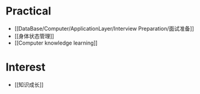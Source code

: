 
# Practical
- [[DataBase/Computer/ApplicationLayer/Interview Preparation/面试准备]]
- [[身体状态管理]]
- [[Computer knowledge learning]]
# Interest
- [[知识成长]]